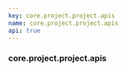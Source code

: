 ```yaml
---
key: core.project.project.apis
name: core.project.project.apis
api: true
---
```


### core.project.project.apis
